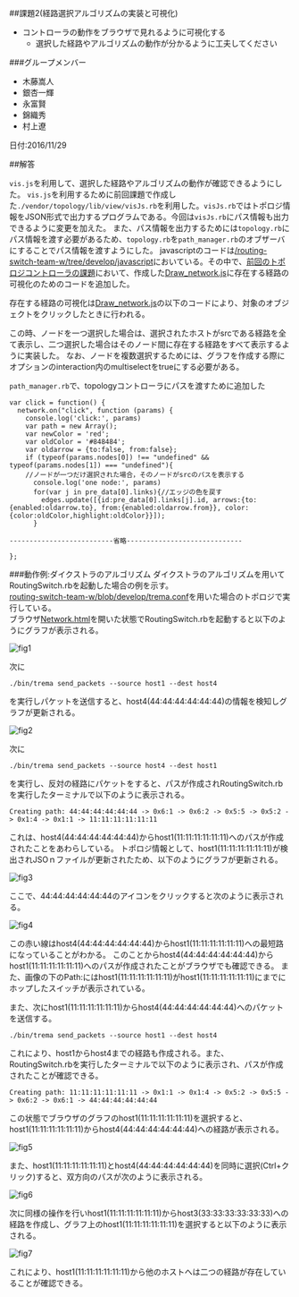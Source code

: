 ##課題2(経路選択アルゴリズムの実装と可視化)

* コントローラの動作をブラウザで見れるように可視化する
  * 選択した経路やアルゴリズムの動作が分かるように工夫してください

###グループメンバー
* 木藤嵩人
* 銀杏一輝
* 永富賢
* 錦織秀
* 村上遼

日付:2016/11/29 

##解答

`vis.js`を利用して、選択した経路やアルゴリズムの動作が確認できるようにした。 
`vis.js`を利用するために前回課題で作成した`./vendor/topology/lib/view/visJs.rb`を利用した。`visJs.rb`ではトポロジ情報をJSON形式で出力するプログラムである。今回は`visJs.rb`にパス情報も出力できるように変更を加えた。
また、パス情報を出力するためには`topology.rb`にパス情報を渡す必要があるため、`topology.rb`を`path_manager.rb`のオブザーバにすることでパス情報を渡すようにした。
javascriptのコードは[/routing-switch-team-w/tree/develop/javascript](https://github.com/handai-trema/routing-switch-team-w/tree/develop/javascript)においている。その中で、[前回のトポロジコントローラの課題](https://github.com/handai-trema/topology-team-w/blob/develop/report6-2.md)において、作成した[Draw_network.js](https://github.com/handai-trema/routing-switch-team-w/blob/develop/javascript/Draw_network.js)に存在する経路の可視化のためのコードを追加した。 

存在する経路の可視化は[Draw_network.js](https://github.com/handai-trema/routing-switch-team-w/blob/develop/javascript/Draw_network.js)の以下のコードにより、対象のオブジェクトをクリックしたときに行われる。

この時、ノードを一つ選択した場合は、選択されたホストがsrcである経路を全て表示し、二つ選択した場合はそのノード間に存在する経路をすべて表示するように実装した。
なお、ノードを複数選択するためには、グラフを作成する際にオプションのinteraction内のmultiselectをtrueにする必要がある。

`path_manager.rb`で、topologyコントローラにパスを渡すために追加した

```
var click = function() {
  network.on("click", function (params) {
    console.log('click:', params)
    var path = new Array();
    var newColor = 'red';
    var oldColor = '#848484';
    var oldarrow = {to:false, from:false};
    if (typeof(params.nodes[0]) !== "undefined" && typeof(params.nodes[1]) === "undefined"){
    //ノードが一つだけ選択された場合，そのノードがsrcのパスを表示する
      console.log('one node:', params)
      for(var j in pre_data[0].links){//エッジの色を戻す
        edges.update([{id:pre_data[0].links[j].id, arrows:{to:{enabled:oldarrow.to}, from:{enabled:oldarrow.from}}, color:{color:oldColor,highlight:oldColor}}]);
      }

--------------------------省略-----------------------------

};
```




###動作例:ダイクストラのアルゴリズム
ダイクストラのアルゴリズムを用いてRoutingSwitch.rbを起動した場合の例を示す。  
[routing-switch-team-w/blob/develop/trema.conf](https://github.com/handai-trema/routing-switch-team-w/blob/develop/trema.conf)を用いた場合のトポロジで実行している。  
ブラウザ[Network.html](https://github.com/handai-trema/routing-switch-team-w/blob/develop/Network.html)を開いた状態でRoutingSwitch.rbを起動すると以下のようにグラフが表示される。

![fig1](https://github.com/handai-trema/routing-switch-team-w/blob/develop/1.png)

次に
```
./bin/trema send_packets --source host1 --dest host4
```
を実行しパケットを送信すると、host4(44:44:44:44:44:44)の情報を検知しグラフが更新される。

![fig2](https://github.com/handai-trema/routing-switch-team-w/blob/develop/2.png)

次に
```
./bin/trema send_packets --source host4 --dest host1
```
を実行し、反対の経路にパケットをすると、パスが作成されRoutingSwitch.rbを実行したターミナルで以下のように表示される。
```
Creating path: 44:44:44:44:44:44 -> 0x6:1 -> 0x6:2 -> 0x5:5 -> 0x5:2 -> 0x1:4 -> 0x1:1 -> 11:11:11:11:11:11
```
これは、host4(44:44:44:44:44:44)からhost1(11:11:11:11:11:11)へのパスが作成されたことをあわらしている。
トポロジ情報として、host1(11:11:11:11:11:11)が検出されJSOｎファイルが更新されたため、以下のようにグラフが更新される。

![fig3](https://github.com/handai-trema/routing-switch-team-w/blob/develop/3.png)

ここで、44:44:44:44:44:44のアイコンをクリックすると次のように表示される。

![fig4](https://github.com/handai-trema/routing-switch-team-w/blob/develop/4.png)

この赤い線はhost4(44:44:44:44:44:44)からhost1(11:11:11:11:11:11)への最短路になっていることがわかる。
このことからhost4(44:44:44:44:44:44)からhost1(11:11:11:11:11:11)へのパスが作成されたことがブラウザでも確認できる。
また、画像の下のPath:にはhost1(11:11:11:11:11:11)がhost1(11:11:11:11:11:11)にまでにホップしたスイッチが表示されている。

また、次にhost1(11:11:11:11:11:11)からhost4(44:44:44:44:44:44)へのパケットを送信する。
```
./bin/trema send_packets --source host1 --dest host4
```
これにより、host1からhost4までの経路も作成される。また、RoutingSwitch.rbを実行したターミナルで以下のように表示され、パスが作成されたことが確認できる。
```
Creating path: 11:11:11:11:11:11 -> 0x1:1 -> 0x1:4 -> 0x5:2 -> 0x5:5 -> 0x6:2 -> 0x6:1 -> 44:44:44:44:44:44
```
この状態でブラウザのグラフのhost1(11:11:11:11:11:11)を選択すると、host1(11:11:11:11:11:11)からhost4(44:44:44:44:44:44)への経路が表示される。

![fig5](https://github.com/handai-trema/routing-switch-team-w/blob/develop/5.png)

また、host1(11:11:11:11:11:11)とhost4(44:44:44:44:44:44)を同時に選択(Ctrl+クリック)すると、双方向のパスが次のように表示される。

![fig6](https://github.com/handai-trema/routing-switch-team-w/blob/develop/6.png)


次に同様の操作を行いhost1(11:11:11:11:11:11)からhost3(33:33:33:33:33:33)への経路を作成し、グラフ上のhost1(11:11:11:11:11:11)を選択すると以下のように表示される。

![fig7](https://github.com/handai-trema/routing-switch-team-w/blob/develop/8.png)

これにより、host1(11:11:11:11:11:11)から他のホストへは二つの経路が存在していることが確認できる。
